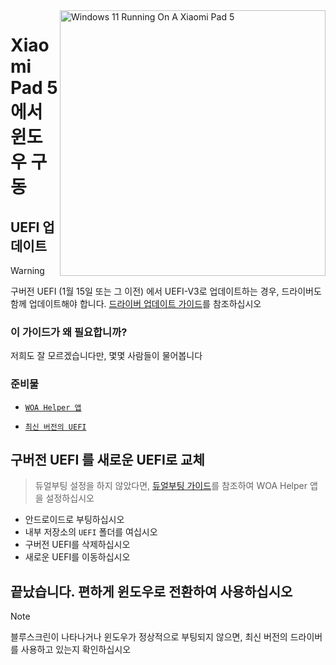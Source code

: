 <img align="right" src="https://raw.githubusercontent.com/erdilS/Port-Windows-11-Xiaomi-Pad-5/main/nabu.png" width="425" alt="Windows 11 Running On A Xiaomi Pad 5">

# Xiaomi Pad 5 에서 윈도우 구동

## UEFI 업데이트
> [!Warning]
> 구버전 UEFI (1월 15일 또는 그 이전) 에서 UEFI-V3로 업데이트하는 경우, 드라이버도 함께 업데이트해야 합니다. [드라이버 업데이트 가이드](update-ko.md)를 참조하십시오

### 이 가이드가 왜 필요합니까?

저희도 잘 모르겠습니다만, 몇몇 사람들이 물어봅니다

### 준비물
- [```WOA Helper 앱```](https://github.com/erdilS/Port-Windows-11-Xiaomi-Pad-5/releases/download/dualboot/woahelper.apk)
  
- [```최신 버전의 UEFI```](https://github.com/erdilS/Port-Windows-11-Xiaomi-Pad-5/releases/download/UEFI/uefi-v3.img)

## 구버전 UEFI 를 새로운 UEFI로 교체
> 듀얼부팅 설정을 하지 않았다면, [듀얼부팅 가이드](/guide/Korean/dualboot-ko.md)를 참조하여 WOA Helper 앱을 설정하십시오
- 안드로이드로 부팅하십시오
- 내부 저장소의 `UEFI` 폴더를 여십시오
- 구버전 UEFI를 삭제하십시오
- 새로운 UEFI를 이동하십시오

## 끝났습니다. 편하게 윈도우로 전환하여 사용하십시오

> [!NOTE]
>  블루스크린이 나타나거나 윈도우가 정상적으로 부팅되지 않으면, 최신 버전의 드라이버를 사용하고 있는지 확인하십시오









